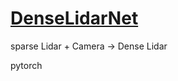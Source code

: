 # [DenseLidarNet](https://github.com/345ishaan/DenseLidarNet)

sparse Lidar + Camera -> Dense Lidar

pytorch

